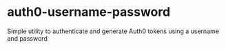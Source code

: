 # auth0-username-password
Simple utility to authenticate and generate Auth0 tokens using a username and password
